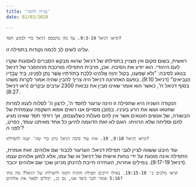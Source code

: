 ```yaml
---
title: 'פנייה לחסד'
date: 02/03/2020

---
```


`קראו דניאל 9:3-19. על מה מתבסס דניאל כדי לבקש חסד?`

עלינו לשים לב לכמה נקודות בתפילה זו. 

ראשית, בשום מקום אין מצויין בתפילתו של דניאל שהוא מבקש הסברים לאסונות שקרו לעם היהודי. הוא יודע את הסיבה. אכן, מרבית התפילה מורכבת מההסבר של דניאל בנוגע לסיבה: "וְלֹא שָׁמַעְנוּ, בְּקוֹל יְהוָה אֱלֹהֵינוּ לָלֶכֶת בְּתוֹרֹתָיו אֲשֶׁר נָתַן לְפָנֵינוּ, בְּיַד עֲבָדָיו הַנְּבִיאִים" (דניאל 9:10). בפעם האחרונה דניאל היה צריך להבין שהיה אמור לקרות משהו בסוף דניאל ח', כאשר הוא אומר שאינו מבין את נבואת 2300 ערבים ובקרים (ראו דניאל 8:27).

הנקודה השניה היא שתפילה זו הינה ערעור לחסד ה', לרצון ה' לסלוח לעמו למרות שחטאו ועשו את הרע בעיניו. במובן מסויים אנו רואים אפוא השקפה עוצמתית של הבשורה, של אנשים חוטאים אשר אין להם מעלות כשלעצמם, אך רודפי חסד שאינו מגיע להם וסליחה שלא הרוויחו. האם לא זאת הדוגמה להיען כל אחד מאיתנו עומד, כפרט, לפני ה'?

`קראו דניאל 9:18, 19. איזו עוד סיבה דניאל נותן כדי שה' יענה לתפילתו?`

עוד היבט ששווה לציין לגבי תפילת דניאל: הערעור לכבוד שם אלוהים. זאת אומרת, התפילה אינה מונעת על ידי נוחות אישית של דניאל או של עמו, אלא למען אלוהים עצמו (דניאל 9:17-19). במילים אחרות, העתירה חייבת להינתן מכיוון שכך שם אלוהים יכובד.

`קראו מלכים ב' 19:15-19. באילו דרכים תפילת חזקיה דומה לתפילתו של דניאל? מה מתי 5:16 אומר לגבי כיצד אנו, גם כן, יכולים לפאר את אלוהים?`
